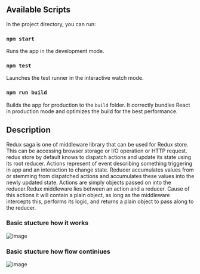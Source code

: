 ## Available Scripts
In the project directory, you can run:

### `npm start`
Runs the app in the development mode.

### `npm test`
Launches the test runner in the interactive watch mode.

### `npm run build`
Builds the app for production to the `build` folder.
It correctly bundles React in production mode and optimizes the build for the best performance.

## Description
Redux saga is one of middleware library that can be used for Redux store. This can be accessing browser storage or I/O operation or HTTP request. redux store by default knows to dispatch actions and update its state using its root reducer. Actions represent of event describing something triggering in app and an interaction to change state. Reducer accumulates values from or stemming from dispatched actions and accumulates these values into the newly updated state. Actions are simply objects passed on into the reducer.Redux middleware lies between an action and a reducer. Cause of this actions it will contain a plain object, as long as the middleware intercepts this, performs its logic, and returns a plain object to pass along to the reducer. 

### Basic stucture  how it works  
![image](https://user-images.githubusercontent.com/88363725/134850567-001ee238-55a9-41c3-9ea0-0cfa37afbfef.png)

### Basic stucture  how flow continiues
![image](https://user-images.githubusercontent.com/88363725/134850689-62c88792-4fb0-4cab-b58c-3a06ffb31b90.png)
